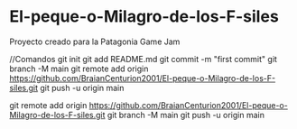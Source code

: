 # El-peque-o-Milagro-de-los-F-siles
Proyecto creado para la Patagonia Game Jam

//Comandos
git init
git add README.md
git commit -m "first commit"
git branch -M main
git remote add origin https://github.com/BraianCenturion2001/El-peque-o-Milagro-de-los-F-siles.git
git push -u origin main


git remote add origin https://github.com/BraianCenturion2001/El-peque-o-Milagro-de-los-F-siles.git
git branch -M main
git push -u origin main
